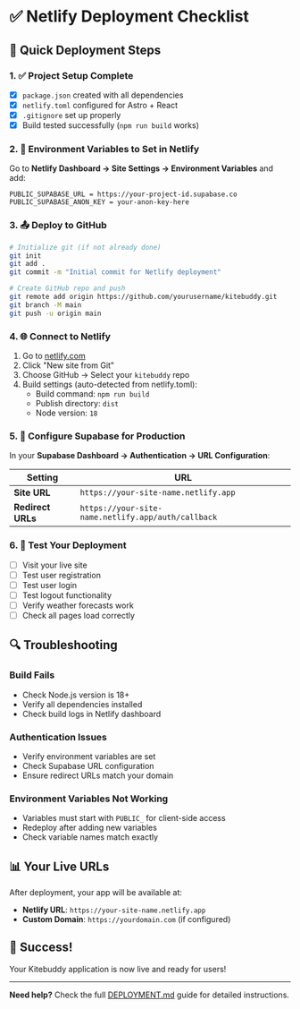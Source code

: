 # ✅ Netlify Deployment Checklist

## 🚀 Quick Deployment Steps

### 1. ✅ Project Setup Complete
- [x] `package.json` created with all dependencies
- [x] `netlify.toml` configured for Astro + React
- [x] `.gitignore` set up properly
- [x] Build tested successfully (`npm run build` works)

### 2. 🔧 Environment Variables to Set in Netlify

Go to **Netlify Dashboard → Site Settings → Environment Variables** and add:

```
PUBLIC_SUPABASE_URL = https://your-project-id.supabase.co
PUBLIC_SUPABASE_ANON_KEY = your-anon-key-here
```

### 3. 📤 Deploy to GitHub

```bash
# Initialize git (if not already done)
git init
git add .
git commit -m "Initial commit for Netlify deployment"

# Create GitHub repo and push 
git remote add origin https://github.com/yourusername/kitebuddy.git
git branch -M main
git push -u origin main
```

### 4. 🌐 Connect to Netlify

1. Go to [netlify.com](https://netlify.com)
2. Click "New site from Git"
3. Choose GitHub → Select your `kitebuddy` repo
4. Build settings (auto-detected from netlify.toml):
   - Build command: `npm run build`
   - Publish directory: `dist`
   - Node version: `18`

### 5. 🔐 Configure Supabase for Production

In your **Supabase Dashboard → Authentication → URL Configuration**:

| Setting | URL |
|---------|-----|
| **Site URL** | `https://your-site-name.netlify.app` |
| **Redirect URLs** | `https://your-site-name.netlify.app/auth/callback` |

### 6. 🎯 Test Your Deployment

- [ ] Visit your live site
- [ ] Test user registration
- [ ] Test user login
- [ ] Test logout functionality
- [ ] Verify weather forecasts work
- [ ] Check all pages load correctly

## 🔍 Troubleshooting

### Build Fails
- Check Node.js version is 18+
- Verify all dependencies installed
- Check build logs in Netlify dashboard

### Authentication Issues
- Verify environment variables are set
- Check Supabase URL configuration
- Ensure redirect URLs match your domain

### Environment Variables Not Working
- Variables must start with `PUBLIC_` for client-side access
- Redeploy after adding new variables
- Check variable names match exactly

## 📊 Your Live URLs

After deployment, your app will be available at:
- **Netlify URL**: `https://your-site-name.netlify.app`
- **Custom Domain**: `https://yourdomain.com` (if configured)

## 🎉 Success!

Your Kitebuddy application is now live and ready for users!

---

**Need help?** Check the full [DEPLOYMENT.md](./DEPLOYMENT.md) guide for detailed instructions.
